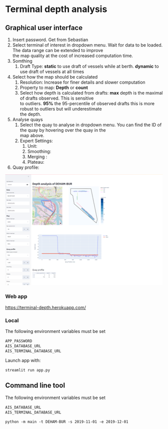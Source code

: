 # Terminal depth analysis
## Graphical user interface
1. Insert password. Get from Sebastian
2. Select terminal of interest in dropdown menu. Wait for data to be loaded. The data range can be extended to improve \
the map quality at the cost of increased computation time.
3. Somthing 
    1. Draft Type: **static** to use draft of vessels while at berth. **dynamic** to use draft of vessels at all times    
3. Select how the map should be calculated
    1. Resolution: Increase for finer details and slower computation
    2. Property to map: **Depth** or **count**
    3. Select how depth is calculated from drafts: **max** depth is the maximal of drafts observed. This is sensitive \
    to outliers. **95%** the 95-percentile of observed drafts this is more robust to outliers but will underestimate \
    the depth.
 4. Analyse quays
    1. Select the quay to analyse in dropdown menu. You can find the ID of the quay by hovering over the quay in the \
    map above.
    2. Expert Settings:
        1. Unit:
        2. Smoothing: 
        3. Merging :
        4. Plateau:
  5. Quay profile:
    
![](images/app_layout.png)

### Web app
https://terminal-depth.herokuapp.com/

### Local
The following environment variables must be set
```shell script
APP_PASSWORD
AIS_DATABASE_URL
AIS_TERMINAL_DATABASE_URL
```

Launch app with:
```shell script
streamlit run app.py
```

## Command line tool
The following environment variables must be set
```shell script
AIS_DATABASE_URL
AIS_TERMINAL_DATABASE_URL
```

```shell script
python -m main -t DEHAM-BUR -s 2019-11-01 -e 2019-12-01 
```
